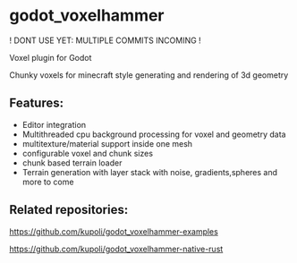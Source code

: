 # godot_voxelhammer

! DONT USE YET: MULTIPLE COMMITS INCOMING !

Voxel plugin for Godot

Chunky voxels for minecraft style generating and rendering of 3d geometry

## Features:
* Editor integration
* Multithreaded cpu background processing for voxel and geometry data
* multitexture/material support inside one mesh
* configurable voxel and chunk sizes
* chunk based terrain loader
* Terrain generation with layer stack with noise, gradients,spheres and more to come


## Related repositories:

https://github.com/kupoli/godot_voxelhammer-examples

https://github.com/kupoli/godot_voxelhammer-native-rust
